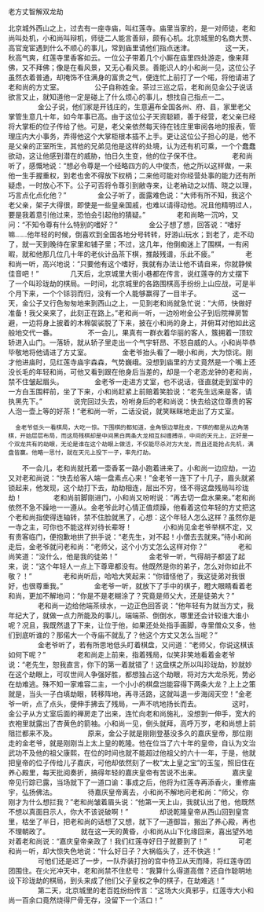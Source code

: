 老方丈智解双龙劫




北京城外西山之上，过去有一座寺庙，叫红莲寺。庙里当家的，是一对师徒，老和尚叫处机，小和尚叫辩机，师徒二人能言善辩，颇有心机。北京城里的名商大贾、高官宠宦遇到什么不顺心的事儿，常到庙里请他们指点迷津。
　　
　　这一天，秋高气爽，红莲寺里香客如云。一位公子带着几个小厮在庙里四处游走，像来拜佛，又不拜佛；像是在看风景，又无心看风景。善能识人的小和尚一见，这位公子虽然衣着普通，却掩饰不住满身的富贵之气，便连忙上前打了一个喏，将他请进了老和尚的方丈室。
　　
　　公子自称姓金。茶过三巡之后，老和尚见金公子说话欲言又止，就知道他一定是碰上了什么烦心的事儿，想找自己指点一二。
　　
　　金公子说，他们家是开钱庄的，生意遍布全国各州、府、县，家里老父掌管生意几十年，如今年事已高。由于这位公子天资聪颖，善于经营，老父亲已经将大掌柜的位子传给了他。可是，老父亲依然每天待在钱庄里审阅各地的报表，管理庄内大小事务，弄得他这个大掌柜根本插不上手。更让这位公子担心的是，他不是父亲的正室所生，其他的兄弟见他是这样的处境，认为还有机可乘，一个个蠢蠢欲动，这让他感到潜在的威胁，怕日久生变，他的位子保不住。
　　
　　老和尚听了，感慨地说：“想必令尊是一个经略四方的人中俊杰，他之所以这样做，一来他一生手握重权，到老也舍不得放下权柄；二来他可能对你经营处事的能力还有所疑虑，一时放心不下。公子可否将令尊引到敝寺来，让老衲动之以情、晓之以理，巧言点化点化他？”
　　
　　金公子听了，面露难色说：“大师有所不知，我这个老父亲，架子大得很，即使是一些皇亲国戚，也难以请得动他。况且他精明过人，要是我着意引他过来，恐怕会引起他的猜疑。”
　　
　　老和尚略一沉吟，又问：“不知令尊有什么特别的嗜好？”
　　
　　金公子想了想，回答说：“嗜好嘛……他年轻的时候，倒喜欢到全国各地分号转转，好游山玩水；到老了，走不动了，就一天到晚待在家里和铺子里；不过，这几年，他倒痴迷上了围棋，一有闲暇，就和他那几位几十年的老伙计品茶下棋，推敲残谱，乐此不疲。”
　　
　　老和尚一听，高兴地说：“只要他有这个嗜好，我就有办法让他不请自来，你就静候佳音吧！”
　　
　　几天后，北京城里大街小巷都在传言，说红莲寺的方丈摆下了一个叫珍珑劫的棋局。一时间，北京城里的各路围棋高手纷纷上山应战，可是半个月下来，一个个铩羽而归，没有一个人能够赢得了一目半子。
　　
　　这一天，金公子又行色匆匆地来到西山之上，一见到老和尚就急忙说：“大师，快做好准备！我父亲来了，此刻正在路上。”老和尚一听，一边吩咐金公子到后院禅房暂避，一边将身上披着的木棉袈裟脱了下来，披在小和尚的身上，并俯耳对他如此这般地交代一番。
　　
　　不一会儿，果真有一群衣着华丽的客人，簇拥着一顶软轿进入山门。一落轿，就从轿子里走出一个气宇轩昂、不怒自威的人。小和尚毕恭毕敬地将他请进了方丈室。
　　
　　金老爷抬头看了一眼小和尚，大为惊诧。刚才他进庙时，见红莲寺庙宇森森，气势巍峨。没想到庙里的方丈竟然是一个嘴上还没长毛的年轻和尚，可他又看到跟在他身后当差的，却是一个老态龙钟的老和尚，禁不住皱起眉头。
　　
　　金老爷一走进方丈室，也不说话，径直就走到室中的一方白玉围枰前，坐了下来，小和尚赶紧上前赔着笑脸说：“老先生远来是客，请执黑先下。”
　　
　　说完回过头去，吩咐身后的老和尚说：快去给这位尊贵的客人泡一壶上等的好茶！”老和尚一听，二话没说，就笑眯眯地走出了方丈室。

      金老爷低头一看棋局，大吃一惊。下围棋的都知道，金角银边草肚皮，下棋的都是从边角落棋，开始层层布局，而这局残棋却是中间黑白两条大龙相互纠缠搏杀，中间的天元上，正好是一个双龙共有的劫眼，无论是谁在这个劫眼上做活，不仅能尽杀对方大龙，而且还能抢占先机，满盘皆赢。他略一思忖，就在天元上投下一子，率先打劫。

　　不一会儿，老和尚就托着一壶香茗一路小跑着进来了。小和尚一边应劫，一边又对老和尚说：“快去给客人端一盘素点心来！”金老爷一连下了十几子，眉头就紧锁起来，他发现，这个劫打下去，劫劫相连，层出不穷，怪不得这盘残局叫珍珑劫！
　　
　　老和尚前脚刚进门，小和尚又吩咐说：“再去切一盘水果来。”老和尚依然不急不躁地一一遵从。金老爷此时心情正值烦躁，他看着这位年轻的方丈把这个老和尚指使得连轴转，禁不住脸就黑了，心想：这个年轻人怎么这样？虽然你是一寺之主，可你也不能这样对待长辈呀！
　　
　　小和尚见金老爷举棋不定，又有贵客临门，便抱歉地拱了拱手说：“老先生，对不起！小僧去去就来。”待小和尚走后，金老爷就问老和尚：“老师父，这个小方丈怎么这样对你？”
　　
　　老和尚笑道：“没什么，他是我的徒弟！”
　　
　　金老爷一听，气得胡子都竖了起来，说：“这个年轻人一点上下尊卑都没有。他既然是你的弟子，怎么对你如此不敬？！”
　　
　　老和尚听后，哈哈大笑起来：“你错怪他了，我这徒弟对我很好，也很尊重我。”
　　
　　金老爷一听，就放下了手中的棋子，瞪大眼睛看着老和尚，更加不解地问：“你是不是老糊涂了？究竟是师父大，还是徒弟大？”
　　
　　老和尚一边给他端茶续水，一边正色回答说：“他年轻有为就当方丈，我年纪大了，就做一点力所能及的事儿，端端茶、倒倒水，哪里还会计较谁大谁小呢？况且，我既然退了下来，让位于他，如果还处处指手画脚，寺里僧众又多，他们到底听谁的？那偌大一个寺庙不就乱了？他这个方丈又怎么当呢？”
　　
　　金老爷听了，若有所思地低头盯着棋盘，又问道：“老师父，你说这棋该如何下呢？”
　　
　　老和尚走上前来，指着残局，似笑非笑地看着金老爷说：“老先生，恕我直言，你下的第一着就错了！这盘棋之所以叫珍珑劫，妙就妙在这个劫眼上，可叹世间人争强好胜，都想独占这个劫眼，将对方大龙杀死，势必在劫难逃。殊不知一家难容二主，一个小小的棋盘岂能容得下两条大龙？上上之策就是，当头一子白填劫眼，转移阵地，再寻活路，这就叫退一步海阔天空！”金老爷一听，点了点头，便伸手拂去了残局，一声不吭地扬长而去。
　　
　　这时，金公子从方丈室后面的禅房走了出来，连忙向老和尚施礼，没想到一伸手，宽大的衣袍里就露出了杏黄色的箭袖。小和尚一见，倒头就拜，高呼万岁，老和尚想上前阻拦都来不及。
　　
　　原来，金公子就是刚刚登基没多久的嘉庆皇帝，那位刚走的金老爷，就是刚刚当上太上皇的乾隆。他在位当了六十年的皇帝，自认为文治武功不及他的祖父康熙，在位的时间也就不能超过他祖父的六十一年，于是，他就把皇帝的位子传给儿子嘉庆，可他却依然刻了一枚“太上皇之宝”的玉玺，照旧住在养心殿里，每天批阅奏折，搞得年轻的嘉庆皇帝有苦说不出来。
　　
　　嘉庆皇帝见行踪已露，当场就下了一道口谕：事成之后，他将为红莲寺再添香火，重修庙宇，弘扬佛法。
　　
　　待嘉庆皇帝离去，小和尚不解地问老和尚：“师父，你刚才为什么想拦我？”老和尚皱着眉头说：“他第一天上山，我就认出了他，他既然不想以真面目示人，你大不该说破啊！”
　　
　　却说乾隆皇帝从西山回到皇宫里，枯坐了半日，把老和尚的话想了又想，就下了一道御旨，搬出了养心殿，再也不理朝政了。
　　
　　就在这一天的黄昏，小和尚从山下化缘回来，喜出望外地对着老和尚说：“嘉庆皇帝亲政了！我们红莲寺好日子就要到了！”
　　
　　可老和尚一听，却大惊失色地说：“什么好日子？大祸临头了，还不快逃！”
　　
　　可他们还是迟了一步，一队乔装打扮的宫中侍卫从天而降，将红莲寺团团围住。在火光冲天中，老和尚禁不住悲号：“我算什么得道高僧？还自作聪明地设下珍珑劫的棋局，到头来成了他们父子皇权之争的棋子，在劫难逃！”
　　
　　第二天，北京城里的老百姓纷纷传言：“这场大火真邪乎，红莲寺大小和尚一百余口竟然烧得尸骨无存，没留下一个活口！”